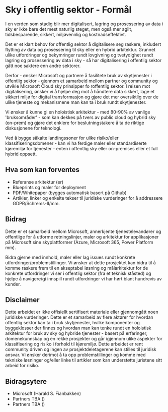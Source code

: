 
# Sky i offentlig sektor - Formål
I en verden som stadig blir mer digitalisert, lagring og prosessering av data i sky er ikke bare det mest naturlig steget, men også mer agilt, tidsbesparende, sikkert, miljøvennlig og kostnadseffektivt. 

Det er et klart behov for offentlig sektor å digitalisere seg raskere, inkludert flytting av data og prosessering til sky eller en hybrid arkitektur. Grunnet ulike utfordringer og bekymringer rundt lovgivning og tvetydighet rundt lagring og prosessering av data i sky - så har digitalisering i offentlig sektor gått noe saktere enn andre sektorer.

Derfor - ønsker Microsoft og partnere å fasilitete bruk av skytjenester i offentlig sektor - gjennom et samarbeid mellom partner og community og utvikle Microsoft Cloud sky prinsipper fo roffentlig sektor. I reisen mot digitalisering, ønsker vi å hjelpe deg mot å håndtere data sikkert, lage et sikkert miljø for digital transformasjon og gjøre det mer oversiktlig over de ulike tjeneste og mekanismene man kan ta i bruk rundt skytjenester. 

Vi ønsker å kunne gi en holoistisk arkitektur - med 80-90% av vanlige 'bruksområder' - som kan dekkes på tvers av public cloud og hybrid sky (on-prem) og gjøre det enklere for beslutningstakere å ta de riktige diskusjonene for teknologi. 

Ved å bygge såkalte landingssoner for ulike risiko/eller klassifiseringsdomener - kan vi ha ferdige maler eller standardiserte kjøremiljø for tjenester - enten i offentlig sky eller on-premises eller et full hybrid oppsett.


## Hva som kan forventes
 - Referanse arkitektur (er)
 - Blueprints og maler for deployment
 - PDF/Whitepaper (bygges automatisk basert på Github)
 - Artikler, linker og enkelte tekser til juridiske vurderinger for å addressere GDPR/Schrems-II/mm. 

## Bidrag
Dette er et samarbeid mellom Microsoft, annerkjente tjenestelevandører og offentlige for å utforme retningslinjer, maler og arkitektur for applikasjoner på Microsoft sine skyplattformer (Azure, Microsoft 365, Power Platform mm).

Bidra gjerne med innhold, maler eller lag issues rundt konkrete utfordringer/problemstillinger. Vi ønsker at dette prosjektet kan bidra til å komme raskere frem til en akseptabel løsning og målarkitektur for de konkrete utfordringer vi ser i offentlig sektor (fra et teknisk ståsted) og hjelpe å navigere/gi innspill rundt utfordringer vi har hørt blant hundrevis av kunder.
 
## Disclaimer
Dette arbeidet er ikke offisiellt sertifisert materiale eller gjennomgått noen juridiske vurderinger. Dette er et samarbeid av flere aktører for hvordan offentlig sektor kan ta i bruk skytjenester, hvilke komponenter og byggeklosser der finnes og hvordan man kan tenke rundt en holoistisk arkitektur for bruk av sky og hybride tjenester - basert på erfaringer, domenekunnskap og en rekke prosjekter og går igjennom ulike aspekter for klassifisering og risiko i forhold til kjøremiljø. Dette arbeidet er rent community driven og ingen av prosjektdeletagerene kan stilles til juridisk ansvar. Vi ønsker derimot å ta opp problemstillinger og komme med tekniske løsninger og/eller linke til artikler som kan understøtte juristene sitt arbeid for risiko.

## Bidragsytere
 - Microsoft (Harald S. Fianbakken)
 - Partners TBA ()
 - Partners TBA ()
